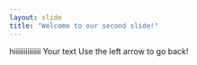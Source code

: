 ```yaml
---
layout: slide
title: "Welcome to our second slide!"
---
```


hiiiiiiiiiiiiii
Your text
Use the left arrow to go back!

